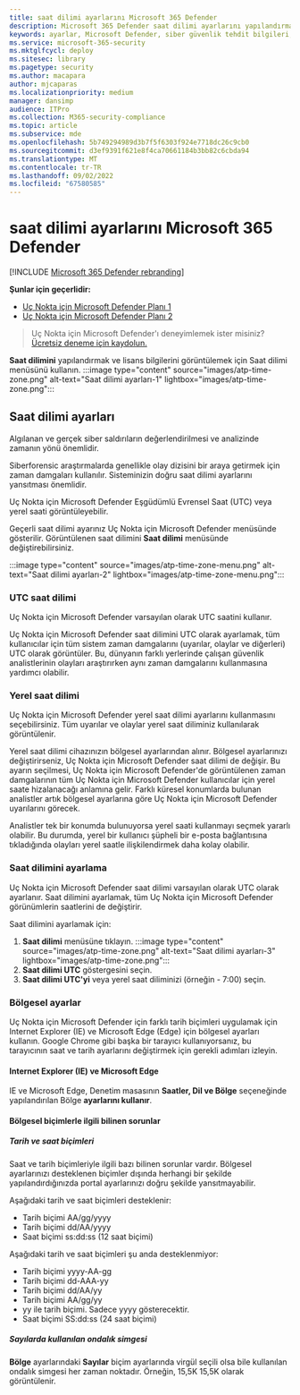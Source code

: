 ```yaml
---
title: saat dilimi ayarlarını Microsoft 365 Defender
description: Microsoft 365 Defender saat dilimi ayarlarını yapılandırmak ve lisans bilgilerini görüntülemek için burada yer alan bilgileri kullanın.
keywords: ayarlar, Microsoft Defender, siber güvenlik tehdit bilgileri, Uç Nokta için Microsoft Defender, saat dilimi, utc, yerel saat, lisans
ms.service: microsoft-365-security
ms.mktglfcycl: deploy
ms.sitesec: library
ms.pagetype: security
ms.author: macapara
author: mjcaparas
ms.localizationpriority: medium
manager: dansimp
audience: ITPro
ms.collection: M365-security-compliance
ms.topic: article
ms.subservice: mde
ms.openlocfilehash: 5b749294989d3b7f5f6303f924e7718dc26c9cb0
ms.sourcegitcommit: d3ef9391f621e8f4ca70661184b3bb82c6cbda94
ms.translationtype: MT
ms.contentlocale: tr-TR
ms.lasthandoff: 09/02/2022
ms.locfileid: "67580585"
---
```

# <a name="microsoft-365-defender-time-zone-settings"></a>saat dilimi ayarlarını Microsoft 365 Defender

[!INCLUDE [Microsoft 365 Defender rebranding](../../includes/microsoft-defender.md)]

**Şunlar için geçerlidir:**
- [Uç Nokta için Microsoft Defender Planı 1](https://go.microsoft.com/fwlink/?linkid=2154037)
- [Uç Nokta için Microsoft Defender Planı 2](https://go.microsoft.com/fwlink/?linkid=2154037)


> Uç Nokta için Microsoft Defender'ı deneyimlemek ister misiniz? [Ücretsiz deneme için kaydolun.](https://signup.microsoft.com/create-account/signup?products=7f379fee-c4f9-4278-b0a1-e4c8c2fcdf7e&ru=https://aka.ms/MDEp2OpenTrial?ocid=docs-wdatp-settings-abovefoldlink)

**Saat dilimini** yapılandırmak ve lisans bilgilerini görüntülemek için Saat dilimi menüsünü kullanın.
:::image type="content" source="images/atp-time-zone.png" alt-text="Saat dilimi ayarları-1" lightbox="images/atp-time-zone.png":::

## <a name="time-zone-settings"></a>Saat dilimi ayarları

Algılanan ve gerçek siber saldırıların değerlendirilmesi ve analizinde zamanın yönü önemlidir.

Siberforensic araştırmalarda genellikle olay dizisini bir araya getirmek için zaman damgaları kullanılır. Sisteminizin doğru saat dilimi ayarlarını yansıtması önemlidir.

Uç Nokta için Microsoft Defender Eşgüdümlü Evrensel Saat (UTC) veya yerel saati görüntüleyebilir.

Geçerli saat dilimi ayarınız Uç Nokta için Microsoft Defender menüsünde gösterilir. Görüntülenen saat dilimini **Saat dilimi** menüsünde değiştirebilirsiniz.

:::image type="content" source="images/atp-time-zone-menu.png" alt-text="Saat dilimi ayarları-2" lightbox="images/atp-time-zone-menu.png":::

### <a name="utc-time-zone"></a>UTC saat dilimi

Uç Nokta için Microsoft Defender varsayılan olarak UTC saatini kullanır.

Uç Nokta için Microsoft Defender saat dilimini UTC olarak ayarlamak, tüm kullanıcılar için tüm sistem zaman damgalarını (uyarılar, olaylar ve diğerleri) UTC olarak görüntüler. Bu, dünyanın farklı yerlerinde çalışan güvenlik analistlerinin olayları araştırırken aynı zaman damgalarını kullanmasına yardımcı olabilir.

### <a name="local-time-zone"></a>Yerel saat dilimi

Uç Nokta için Microsoft Defender yerel saat dilimi ayarlarını kullanmasını seçebilirsiniz. Tüm uyarılar ve olaylar yerel saat diliminiz kullanılarak görüntülenir.

Yerel saat dilimi cihazınızın bölgesel ayarlarından alınır. Bölgesel ayarlarınızı değiştirirseniz, Uç Nokta için Microsoft Defender saat dilimi de değişir. Bu ayarın seçilmesi, Uç Nokta için Microsoft Defender'de görüntülenen zaman damgalarının tüm Uç Nokta için Microsoft Defender kullanıcılar için yerel saate hizalanacağı anlamına gelir. Farklı küresel konumlarda bulunan analistler artık bölgesel ayarlarına göre Uç Nokta için Microsoft Defender uyarılarını görecek.

Analistler tek bir konumda bulunuyorsa yerel saati kullanmayı seçmek yararlı olabilir. Bu durumda, yerel bir kullanıcı şüpheli bir e-posta bağlantısına tıkladığında olayları yerel saatle ilişkilendirmek daha kolay olabilir.

### <a name="set-the-time-zone"></a>Saat dilimini ayarlama

Uç Nokta için Microsoft Defender saat dilimi varsayılan olarak UTC olarak ayarlanır. Saat dilimini ayarlamak, tüm Uç Nokta için Microsoft Defender görünümlerin saatlerini de değiştirir.

Saat dilimini ayarlamak için:

1. **Saat dilimi** menüsüne tıklayın.
   :::image type="content" source="images/atp-time-zone.png" alt-text="Saat dilimi ayarları-3" lightbox="images/atp-time-zone.png":::
1. **Saat dilimi UTC** göstergesini seçin.
1. **Saat dilimi UTC'yi** veya yerel saat diliminizi (örneğin - 7:00) seçin.

### <a name="regional-settings"></a>Bölgesel ayarlar

Uç Nokta için Microsoft Defender için farklı tarih biçimleri uygulamak için Internet Explorer (IE) ve Microsoft Edge (Edge) için bölgesel ayarları kullanın. Google Chrome gibi başka bir tarayıcı kullanıyorsanız, bu tarayıcının saat ve tarih ayarlarını değiştirmek için gerekli adımları izleyin. 

#### <a name="internet-explorer-ie-and-microsoft-edge"></a>Internet Explorer (IE) ve Microsoft Edge

IE ve Microsoft Edge, Denetim masasının **Saatler, Dil ve Bölge** seçeneğinde yapılandırılan Bölge **ayarlarını kullanır**. 

#### <a name="known-issues-with-regional-formats"></a>Bölgesel biçimlerle ilgili bilinen sorunlar

##### <a name="date-and-time-formats"></a>Tarih ve saat biçimleri

Saat ve tarih biçimleriyle ilgili bazı bilinen sorunlar vardır. Bölgesel ayarlarınızı desteklenen biçimler dışında herhangi bir şekilde yapılandırdığınızda portal ayarlarınızı doğru şekilde yansıtmayabilir.

Aşağıdaki tarih ve saat biçimleri desteklenir:

- Tarih biçimi AA/gg/yyyy
- Tarih biçimi dd/AA/yyyy
- Saat biçimi ss:dd:ss (12 saat biçimi)

Aşağıdaki tarih ve saat biçimleri şu anda desteklenmiyor:

- Tarih biçimi yyyy-AA-gg
- Tarih biçimi dd-AAA-yy
- Tarih biçimi dd/AA/yy
- Tarih biçimi AA/gg/yy
- yy ile tarih biçimi. Sadece yyyy gösterecektir.
- Saat biçimi SS:dd:ss (24 saat biçimi)

##### <a name="decimal-symbol-used-in-numbers"></a>Sayılarda kullanılan ondalık simgesi

**Bölge** ayarlarındaki **Sayılar** biçim ayarlarında virgül seçili olsa bile kullanılan ondalık simgesi her zaman noktadır. Örneğin, 15,5K 15,5K olarak görüntülenir.
